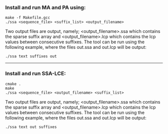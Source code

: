 ### Install and run MA and PA using:

```
make -f Makefile.gcc
./ssa <sequence_file> <suffix_list> <output_filename>
```

Two output files are output, namely; <output_filename>.ssa which contains the sparse suffix array and <output_filename>.lcp which contains the lcp values between consecutive suffixes. The tool can be run using the following example, where the files out.ssa and out.lcp will be output:

```
./ssa text suffixes out
```
________________________________

### Install and run SSA-LCE:

```
cmake .
make
./ssa <sequence_file> <output_filename> <suffix_list> 
```

Two output files are output, namely; <output_filename>.ssa which contains the sparse suffix array and <output_filename>.lcp which contains the lcp values between consecutive suffixes. The tool can be run using the following example, where the files out.ssa and out.lcp will be output:

```
./ssa text out suffixes
```
